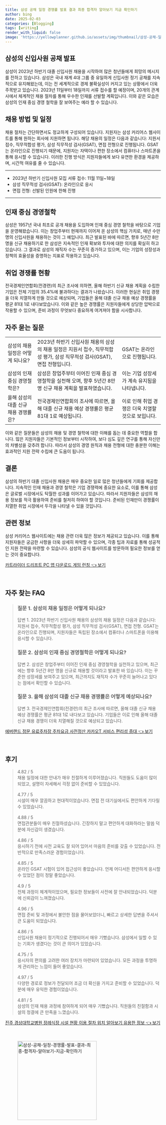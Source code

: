 ```yaml
---
title: 삼성 공채 일정 경쟁률 발표 결과 최종 합격자 알아보기 지금 확인하기
author: bing
date: 2025-02-03
categories: [Blogging]
tags: [writing]
render_with_liquid: false
image: 'https://yellowplanner.github.io/assets/img/thumbnail/삼성-공채-일정-경쟁률-발표-결과-최종-합격자-알아보기-지금-확인하기.webp'
---
```



<h2 id='삼성의 신입사원 공채 발표'>삼성의 신입사원 공채 발표</h2>

<p>삼성이 2023년 하반기 대졸 신입사원 채용을 시작하여 많은 청년들에게 희망의 메시지를 전하고 있습니다. 삼성은 국내 재계 4대 그룹 중 유일하게 신입사원 정기 공채를 지속적으로 유지해왔는데, 이는 전 세계적으로 경제 불확실성이 커지고 있는 상황에서 더욱 주목받고 있습니다. 2023년 11일부터 18일까지 서류 접수를 할 예정이며, 20개의 관계사에서 체계적인 채용 절차를 통해 우수한 인재를 선발할 계획입니다. 이와 같은 모습은 삼성의 인재 중심 경영 철학을 잘 보여주는 예라 할 수 있습니다.</p>

<h2 id='채용 방법 및 일정'>채용 방법 및 일정</h2>

<p>채용 절차는 간단하면서도 정교하게 구성되어 있습니다. 지원자는 삼성 커리어스 웹사이트를 통해 원하는 회사에 지원하면 됩니다. 해당 채용의 일정은 다음과 같습니다: 지원서 접수, 직무적합성 평가, 삼성 직무적성 검사(GSAT), 면접 전형으로 진행됩니다. GSAT는 온라인으로 진행되기 때문에, 지원자는 자택이나 편한 장소에서 컴퓨터나 스마트폰을 통해 응시할 수 있습니다. 이러한 진행 방식은 지원자들에게 보다 유연한 환경을 제공하며, 시간적 여유를 줄 수 있습니다.</p>

<hr />

<ul>
    <li>2023년 하반기 신입사원 모집 서류 접수: 11월 11일~18일</li>
    <li>삼성 직무적성 검사(GSAT): 온라인으로 응시</li>
    <li>면접 전형: 선발된 인원에 한해 진행</li>
</ul>

<hr />

<h2 id='인재 중심 경영철학'>인재 중심 경영철학</h2>

<p>삼성은 1957년 국내 최초로 공개 채용을 도입하며 인재 중심 경영 철학을 바탕으로 기업을 운영해왔습니다. 이는 창업주부터 현재까지 이어져 온 삼성의 핵심 가치로, 매년 수만 명의 신입사원을 채용하는 것이 그 예입니다. 최근 발표된 바에 따르면, 향후 5년간 8만 명을 신규 채용하기로 한 삼성은 지속적인 인재 확보와 투자에 대한 의지를 확실히 하고 있습니다. 그 결과로 삼성의 재직자 수는 꾸준히 증가하고 있으며, 이는 기업의 성장성과 정책의 효율성을 증명하는 지표로 작용하고 있습니다.</p>

<h2 id='취업 경쟁률 현황'>취업 경쟁률 현황</h2>

<p>전국경제인연합회(전경련)의 최근 조사에 의하면, 올해 하반기 신규 채용 계획을 수립한 기업은 전체 기업의 35.4%에 불과하다는 결과가 나왔습니다. 이러한 현실은 취업 경쟁을 더욱 치열하게 만들 것으로 예상되며, 기업들은 올해 대졸 신규 채용 예상 경쟁률을 평균 81대 1로 내다보았습니다. 이와 같은 높은 경쟁률은 지원자들에게 상당한 압박으로 작용할 수 있으며, 준비 과정이 무엇보다 중요하게 여겨져야 함을 시사합니다.</p>

<h2 id='자주 묻는 질문'>자주 묻는 질문</h2>

<table>
    <tr>
        <td>삼성의 채용 일정은 어떻게 되나요?</td>
        <td>2023년 하반기 신입사원 채용의 삼성의 채용 일정은 지원서 접수, 직무적합성 평가, 삼성 직무적성 검사(GSAT), 면접 전형입니다.</td>
        <td>GSAT는 온라인으로 진행됩니다.</td>
    </tr>
    <tr>
        <td>삼성의 인재 중심 경영철학은?</td>
        <td>삼성은 창업주부터 이어진 인재 중심 경영철학을 실천해 오며, 향후 5년간 8만 명 신규 채용 계획을 발표하였습니다.</td>
        <td>이는 기업 성장세가 계속 유지됨을 나타냅니다.</td>
    </tr>
    <tr>
        <td>올해 삼성의 대졸 신규 채용 경쟁률은?</td>
        <td>전국경제인연합회의 조사에 따르면, 올해 대졸 신규 채용 예상 경쟁률은 평균 81대 1로 예상됩니다.</td>
        <td>이로 인해 취업 경쟁은 더욱 치열할 것으로 보입니다.</td>
    </tr>
</table>

<p>이와 같은 질문들은 삼성의 채용 및 경영 철학에 대한 이해를 돕는 데 중요한 역할을 합니다. 많은 지원자들은 기본적인 정보부터 시작하여, 보다 심도 깊은 연구를 통해 자신만의 차별성을 갖추려 합니다. 따라서 삼성의 경영 원칙과 채용 전형에 대한 충분한 이해는 효과적인 지원 전략 수립에 큰 도움이 됩니다.</p>

<h2 id='결론'>결론</h2>

<p>삼성의 하반기 대졸 신입사원 채용은 매우 중요한 일로 많은 청년들에게 기회를 제공합니다. 지속적인 인재 채용과 경영 철학은 기업 경쟁력에 중요한 요소로, 이를 통해 삼성은 글로벌 시장에서도 탁월한 성과를 이어가고 있습니다. 따라서 지원자들은 삼성의 채용 정보를 적극 활용하여 준비를 철저히 하여야 할 것입니다. 준비된 인재만이 경쟁률이 치열한 취업 시장에서 두각을 나타낼 수 있을 것입니다.</p>

<h2 id='관련 정보'>관련 정보</h2>

<p>삼성 커리어스 웹사이트에는 채용 관련 더욱 많은 정보가 제공되고 있습니다. 이를 통해 지원자들은 궁금한 사항을 더욱 상세히 파악할 수 있으며, 각종 팁과 자료를 통해 성공적인 지원 전략을 마련할 수 있습니다. 삼성의 공식 웹사이트를 방문하여 필요한 정보를 얻는 것이 중요합니다.</p>


<p><a class="click-button" title="카트라이더 드리프트 PC 앱 다운로드 게임 런칭" href="https://yellowplanner.github.io/posts/%EC%B9%B4%ED%8A%B8%EB%9D%BC%EC%9D%B4%EB%8D%94-%EB%93%9C%EB%A6%AC%ED%94%84%ED%8A%B8-PC-%EC%95%B1-%EB%8B%A4%EC%9A%B4%EB%A1%9C%EB%93%9C-%EA%B2%8C%EC%9E%84-%EB%9F%B0%EC%B9%AD/" rel="dofollow">카트라이더 드리프트 PC 앱 다운로드 게임 런칭 👈 보기</a></p><br>
<h2 id='자주_찾는_FAQ'>자주 찾는 FAQ</h2>
<div itemscope="" itemtype="https://schema.org/FAQPage"> 
<blockquote> 
<div itemscope="" itemprop="mainEntity" itemtype="https://schema.org/Question"> 
<h3 itemprop="name">질문 1. 삼성의 채용 일정은 어떻게 되나요?</h3> 
<div itemscope="" itemprop="acceptedAnswer" itemtype="https://schema.org/Answer"> 
<span itemprop="text"> 
<p>답변 1. 2023년 하반기 신입사원 채용의 삼성의 채용 일정은 다음과 같습니다: 지원서 접수, 직무적합성 평가, 삼성 직무적성 검사(GSAT), 면접 전형. GSAT는 온라인으로 진행되며, 지원자들은 독립된 장소에서 컴퓨터나 스마트폰을 이용해 응시할 수 있습니다.</p> 
</span> 
</div> 
</div> 

<div itemscope="" itemprop="mainEntity" itemtype="https://schema.org/Question"> 
<h3 itemprop="name">질문 2. 삼성의 인재 중심 경영철학은 어떻게 되나요?</h3> 
<div itemscope="" itemprop="acceptedAnswer" itemtype="https://schema.org/Answer"> 
<span itemprop="text"> 
<p>답변 2. 삼성은 창업주부터 이어진 인재 중심 경영철학을 실천하고 있으며, 최근에는 향후 5년간 8만 명을 신규로 채용할 것이라고 발표한 바 있습니다. 이는 꾸준한 성장세를 보여주고 있으며, 최근까지도 재직자 수가 꾸준히 늘어나고 있다는 점에서 확인할 수 있습니다.</p> 
</span> 
</div> 
</div> 

<div itemscope="" itemprop="mainEntity" itemtype="https://schema.org/Question"> 
<h3 itemprop="name">질문 3. 올해 삼성의 대졸 신규 채용 경쟁률은 어떻게 예상되나요?</h3> 
<div itemscope="" itemprop="acceptedAnswer" itemtype="https://schema.org/Answer"> 
<span itemprop="text"> 
<p>답변 3. 전국경제인연합회(전경련)의 최근 조사에 따르면, 올해 대졸 신규 채용 예상 경쟁률은 평균 81대 1로 내다보고 있습니다. 기업들은 이로 인해 올해 대졸 신규 채용 경쟁이 더욱 치열해질 것으로 예상되고 있습니다.</p> 
</span> 
</div> 
</div> 
</blockquote> 
</div>
<p><a class="click-button" title="에버랜드 정문 유료주차장 주차요금 사전정산 카카오T 서비스 편리성 증대" href="https://yellowplanner.github.io/posts/%EC%97%90%EB%B2%84%EB%9E%9C%EB%93%9C-%EC%A0%95%EB%AC%B8-%EC%9C%A0%EB%A3%8C%EC%A3%BC%EC%B0%A8%EC%9E%A5-%EC%A3%BC%EC%B0%A8%EC%9A%94%EA%B8%88-%EC%82%AC%EC%A0%84%EC%A0%95%EC%82%B0-%EC%B9%B4%EC%B9%B4%EC%98%A4T-%EC%84%9C%EB%B9%84%EC%8A%A4-%ED%8E%B8%EB%A6%AC%EC%84%B1-%EC%A6%9D%EB%8C%80/" rel="dofollow">에버랜드 정문 유료주차장 주차요금 사전정산 카카오T 서비스 편리성 증대 👈 보기</a></p><br>
<h2 id='후기'>후기</h2>
<div itemscope itemtype="https://schema.org/Product">
  <blockquote>
  <div itemprop="review" itemscope itemtype="https://schema.org/Review">
      <div itemprop="reviewRating" itemscope itemtype="https://schema.org/Rating"> <span itemprop="ratingValue">4.82</span> / <span itemprop="bestRating">5</span> </div>
      <span itemprop="reviewBody">채용 일정에 대한 안내가 매우 친절하게 이루어졌습니다. 직원들도 도움이 많이 되었고, 설명이 자세해서 걱정 없이 준비할 수 있었습니다.</span>
  </div>
  <br>
  <div itemprop="review" itemscope itemtype="https://schema.org/Review">
      <div itemprop="reviewRating" itemscope itemtype="https://schema.org/Rating"> <span itemprop="ratingValue">4.77</span> / <span itemprop="bestRating">5</span> </div>
      <span itemprop="reviewBody">시설이 매우 깔끔하고 현대적이었습니다. 면접 전 대기실에서도 편안하게 기다릴 수 있었습니다.</span>
  </div>
  <br>
  <div itemprop="review" itemscope itemtype="https://schema.org/Review">
      <div itemprop="reviewRating" itemscope itemtype="https://schema.org/Rating"> <span itemprop="ratingValue">4.88</span> / <span itemprop="bestRating">5</span> </div>
      <span itemprop="reviewBody">면접관분들이 매우 친절하셨습니다. 긴장하지 말고 편안하게 대화하라는 말씀 덕분에 자신감이 생겼습니다.</span>
  </div>
  <br>
  <div itemprop="review" itemscope itemtype="https://schema.org/Review">
      <div itemprop="reviewRating" itemscope itemtype="https://schema.org/Rating"> <span itemprop="ratingValue">4.86</span> / <span itemprop="bestRating">5</span> </div>
      <span itemprop="reviewBody">응시하기 전에 사전 교육도 잘 되어 있어서 마음의 준비를 갖출 수 있었습니다. 전반적으로 만족스러운 경험이었습니다.</span>
  </div>
  <br>
  <div itemprop="review" itemscope itemtype="https://schema.org/Review">
      <div itemprop="reviewRating" itemscope itemtype="https://schema.org/Rating"> <span itemprop="ratingValue">4.85</span> / <span itemprop="bestRating">5</span> </div>
      <span itemprop="reviewBody">온라인 GSAT 시험이 있어 접근성이 좋았습니다. 언제 어디서든 편안하게 응시할 수 있었던 점이 정말 좋았습니다.</span>
  </div>
  <br>
  <div itemprop="review" itemscope itemtype="https://schema.org/Review">
      <div itemprop="reviewRating" itemscope itemtype="https://schema.org/Rating"> <span itemprop="ratingValue">4.9</span> / <span itemprop="bestRating">5</span> </div>
      <span itemprop="reviewBody">전체 과정이 체계적이었으며, 필요한 정보들이 사전에 잘 안내되었습니다. 덕분에 신뢰감이 느껴졌습니다.</span>
  </div>
  <br>
  <div itemprop="review" itemscope itemtype="https://schema.org/Review">
      <div itemprop="reviewRating" itemscope itemtype="https://schema.org/Rating"> <span itemprop="ratingValue">4.96</span> / <span itemprop="bestRating">5</span> </div>
      <span itemprop="reviewBody">면접 준비 및 과정에서 불안한 점을 물어보았더니, 빠르고 상세한 답변을 주셔서 큰 도움이 되었습니다.</span>
  </div>
  <br>
  <div itemprop="review" itemscope itemtype="https://schema.org/Review">
      <div itemprop="reviewRating" itemscope itemtype="https://schema.org/Rating"> <span itemprop="ratingValue">4.86</span> / <span itemprop="bestRating">5</span> </div>
      <span itemprop="reviewBody">신입사원 채용이 정기적으로 진행되어서 매우 기뻤습니다. 삼성에서 일할 수 있는 기회가 생겼다는 것이 큰 의미가 있었습니다.</span>
  </div>
  <br>
  <div itemprop="review" itemscope itemtype="https://schema.org/Review">
      <div itemprop="reviewRating" itemscope itemtype="https://schema.org/Rating"> <span itemprop="ratingValue">4.75</span> / <span itemprop="bestRating">5</span> </div>
      <span itemprop="reviewBody">응시자의 편의를 고려한 여러 장치가 마련되어 있었습니다. 모든 과정을 투명하게 관리하는 느낌이 들어 좋았습니다.</span>
  </div>
  <br>
  <div itemprop="review" itemscope itemtype="https://schema.org/Review">
      <div itemprop="reviewRating" itemscope itemtype="https://schema.org/Rating"> <span itemprop="ratingValue">4.97</span> / <span itemprop="bestRating">5</span> </div>
      <span itemprop="reviewBody">다양한 경로로 정보가 전달되어 조금 더 확신을 가지고 준비할 수 있었습니다. 덕분에 매우 유익한 경험이었습니다.</span>
  </div>
  <br>
  <div itemprop="review" itemscope itemtype="https://schema.org/Review">
      <div itemprop="reviewRating" itemscope itemtype="https://schema.org/Rating"> <span itemprop="ratingValue">4.81</span> / <span itemprop="bestRating">5</span> </div>
      <span itemprop="reviewBody">삼성의 인재 채용 과정에 참여하게 되어 매우 기뻤습니다. 직원들의 친절함과 시설의 청결에 큰 만족을 느꼈습니다.</span>
  </div>
  </blockquote>
</div>
<p><a class="click-button" title="진주 경상대학교병원 장례식장 시설 현황 이용 절차 위치 알아보기 유용한 정보" href="https://yellowplanner.github.io/posts/%EC%A7%84%EC%A3%BC-%EA%B2%BD%EC%83%81%EB%8C%80%ED%95%99%EA%B5%90%EB%B3%91%EC%9B%90-%EC%9E%A5%EB%A1%80%EC%8B%9D%EC%9E%A5-%EC%8B%9C%EC%84%A4-%ED%98%84%ED%99%A9-%EC%9D%B4%EC%9A%A9-%EC%A0%88%EC%B0%A8-%EC%9C%84%EC%B9%98-%EC%95%8C%EC%95%84%EB%B3%B4%EA%B8%B0-%EC%9C%A0%EC%9A%A9%ED%95%9C-%EC%A0%95%EB%B3%B4/" rel="dofollow">진주 경상대학교병원 장례식장 시설 현황 이용 절차 위치 알아보기 유용한 정보 👈 보기</a></p><br>
<figure class="image"><img src="https://yellowplanner.github.io/assets/img/thumbnail/삼성-공채-일정-경쟁률-발표-결과-최종-합격자-알아보기-지금-확인하기.webp" alt="삼성-공채-일정-경쟁률-발표-결과-최종-합격자-알아보기-지금-확인하기" width="256" height="256"></figure>